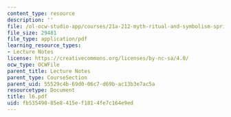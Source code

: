 ```yaml
---
content_type: resource
description: ''
file: /ol-ocw-studio-app/courses/21a-212-myth-ritual-and-symbolism-spring-2004/fb53549085e8415ef1814fe7c164e9ed_l6.pdf
file_size: 29481
file_type: application/pdf
learning_resource_types:
- Lecture Notes
license: https://creativecommons.org/licenses/by-nc-sa/4.0/
ocw_type: OCWFile
parent_title: Lecture Notes
parent_type: CourseSection
parent_uid: 55529c4b-69d0-06c7-d69b-ac13b3e7ac5a
resourcetype: Document
title: l6.pdf
uid: fb535490-85e8-415e-f181-4fe7c164e9ed
---
```

